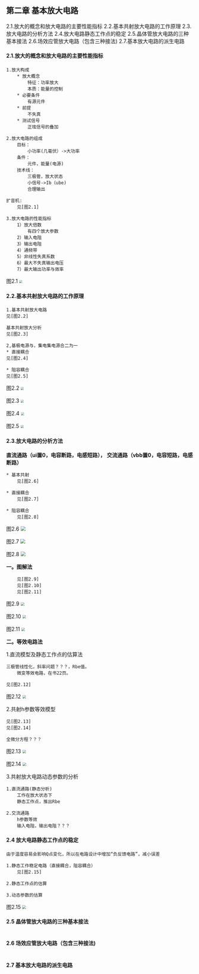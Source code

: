 ## 第二章 基本放大电路

2.1.放大的概念和放大电路的主要性能指标
2.2.基本共射放大电路的工作原理
2.3.放大电路的分析方法
2.4.放大电路静态工作点的稳定
2.5.晶体管放大电路的三种基本接法
2.6.场效应管放大电路（包含三种接法)
2.7.基本放大电路的派生电路

#### 2.1.放大的概念和放大电路的主要性能指标

```
1.放大构成
	* 放大概念
		特征：功率放大
		本质：能量的控制
	* 必要条件
		有源元件
	* 前提
		不失真
	* 测试信号
		正玹信号的叠加
		
2.放大电路的组成
	目标：
		小功率(几毫伏）->大功率
	条件：
		元件，能量(电源)
	技术线：
		三极管，放大状态
		小信号->Ib（ube)
		合理输出
		
扩音机:
	见[图2.1]
	
3.放大电路的性能指标
	1）放大倍数
		有四个放大参数
	2）输入电阻
	3）输出电阻
	4）通频带
	5）非线性失真系数
	6）最大不失真输出电压
	7）最大输出功率与效率
```

图2.1
<img src="img/2/2.1.png" style="zoom: 50%;" />

#### 2.2.基本共射放大电路的工作原理

```
1.基本共射放大电路
见[图2.2]

基本共射放大分析
见[图2.3]

2,基极电源与，集电集电源合二为一
* 直接耦合
见[图2.4]

* 阻容耦合
见[图2.5]
```

图2.2
<img src="img/2/2.2.png" style="zoom: 50%;" />

图2.3
<img src="img/2/2.3.png" style="zoom: 50%;" />

图2.4
<img src="img/2/2.4.png" style="zoom: 50%;" />

图2.5
<img src="img/2/2.5.png" style="zoom: 50%;" />

#### 2.3.放大电路的分析方法

**直流通路（ui置0，电容断路，电感短路），**
**交流通路（vbb置0，电容短路，电感断路）**

```
* 基本共射
	见[图2.6]

* 直接耦合
	见[图2.7]

* 阻容耦合
	见[图2.8]
```
图2.6
<img src="img/2/2.6.png" style="zoom: 80%;" />

图2.7
<img src="img/2/2.7.png" style="zoom: 80%;" />

图2.8
<img src="img/2/2.8.png" style="zoom: 80%;" />

**一。图解法**

```
	见[图2.9]
	见[图2.10]
	见[图2.11]
```
图2.9
<img src="img/2/2.9.png" style="zoom: 60%;" />

图2.10
<img src="img/2/2.10.png" style="zoom: 60%;" />

图2.11
<img src="img/2/2.11.png" style="zoom: 60%;" />

**二。等效电路法**

1.直流模型及静态工作点的估算法

```
三极管线性化，斜率问题？？？，Rbe值。
	微变等效电路，在书22页。

见[图2.12]
```
图2.12
<img src="img/2/2.12.png" style="zoom: 60%;" />

2.共射h参数等效模型

```
见[图2.13]
见[图2.14]

全微分方程？？？
```
图2.13
<img src="img/2/2.13.png" style="zoom: 60%;" />

图2.14
<img src="img/2/2.14.png" style="zoom: 60%;" />

3.共射放大电路动态参数的分析

```
1.直流通路(静态分析)
	工作在放大状态下
	静态工作点，推出Rbe

2.交流通路
	h参数等效
	输入电阻，输出电阻？？？
```

#### 2.4 放大电路静态工作点的稳定

```
由于温度容易会影响Q点变化，所以在电路设计中增加“负反馈电路”，减小误差

1.静态工作稳定电路（直接耦合，阻容耦合）
	见[图2.15]

2.静态工作点的估算

3.动态参数的估算

```
图2.15
<img src="img/2/2.15.png" style="zoom: 60%;" />

#### 2.5 晶体管放大电路的三种基本接法

```

```
#### 2.6 场效应管放大电路（包含三种接法)

```

```

#### 2.7 基本放大电路的派生电路

```

```